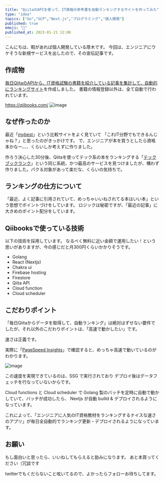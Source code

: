 ```yaml
---
title: "QiitaのAPIを使って、IT資格の参考書を自動ランキングするサイトを作ってみた"
type: "idea"
topics: ["Go","GCP","Next.js","プログラミング","個人開発"]
published: true
emoji: "🦔"
published_at: 2023-01-21 12:00
---
```

こんにちは、暇があれば個人開発している厚木です。
今回は、エンジニアにウケそうな新規サービスを出したので、その宣伝記事です。

## 作成物

[毎日QiitaのAPIから、IT資格試験の書籍を紹介している記事を集計して、自動的にランキングサイト](https://qiibooks.com/)を作成しました。
書籍の情報登録以外は、全て自動で行われています。

<https://qiibooks.com/>
![image](https://storage.googleapis.com/zenn-user-upload/d441d2527cc4-20230121.png)

## なぜ作ったのか

最近「[mybest](https://my-best.com/)」という比較サイトをよく見ていて
「これIT分野でもできるんじゃね？」と思ったのがきっかけです。
で、エンジニアが本を買うとしたら資格本かなー、、、くらいしか考えずに作りました。

作ろう決心した30分後、Qiitaを使ってテック系の本をランキングする「[テックブックランク](https://techbookrank.com/)」という同じ系統、かつ最高のサービスを見つけましたが、構わず作りました。パクる対象があって楽だな、くらいの気持ちで。

## ランキングの仕方について

「最近、よく記事に引用されていて、めっちゃいいねされてる本はいい本」という思想でポイントづけをしています。
ロジックは秘密ですが、「最近の記事」に大きめのポイント配分をしています。

## Qiibooksで使っている技術

以下の技術を採用しています。
なるべく無料に近い金額で運用したい！という思いがありますが、今の感じだと月300円くらいかかりそうです。

- Golang
- React (Nextjs)
- Chakra ui
- Firebase hosting
- Firestore
- Qiita API
- Cloud function
- Cloud scheduler

## こだわりポイント

「毎日Qiitaからデータを取得して、自動ランキング」は絶対はずせない要件でしたが、それ以外のこだわりポイントは、「高速で動かしたい」です。

速さは正義です。

実際に「[PageSpeed Insights](https://pagespeed.web.dev/)」で確認すると、めっちゃ高速で動いているのがわかります。

![image](https://storage.googleapis.com/zenn-user-upload/47ae9eada65e-20230121.png)

この速度を実現できているのは、SSG で実行されており
デプロイ後はデータフェッチを行なっていないからです。

Cloud functions と Cloud scheduler で Golang 製のバッチを定時に自動で動かしていて、バッチが成功したら、 Nextjs が自動 builld & デプロイされるようになっています。

これによって、「エンジニアに人気のIT資格教材をランキングするナイスな速さのアプリ」が毎日全自動的でランキング更新・デプロイされるようになっています。

## お願い

もし面白いと思ったら、いいねしてもらえると励みになります。
あと本買ってください（冗談です

twitterでもくだらないこと呟いてるので、よかったらフォローお待ちしてます。
